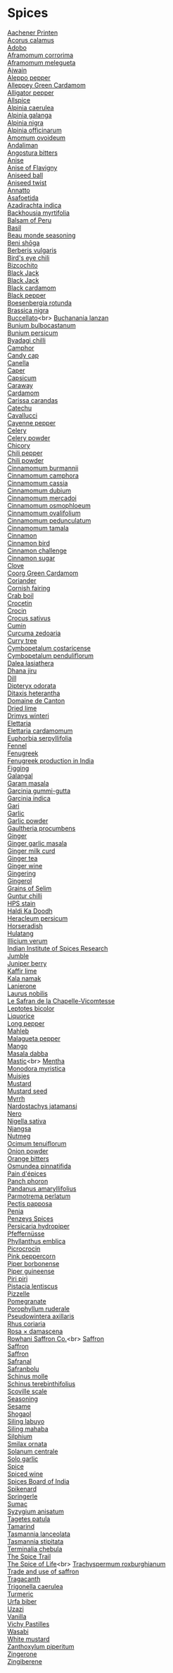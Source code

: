 # Spices
[Aachener Printen](https://en.wikipedia.org/wiki/Aachener_Printen)<br>
[Acorus calamus](https://en.wikipedia.org/wiki/Acorus_calamus)<br>
[Adobo](https://en.wikipedia.org/wiki/Adobo)<br>
[Aframomum corrorima](https://en.wikipedia.org/wiki/Aframomum_corrorima)<br>
[Aframomum melegueta](https://en.wikipedia.org/wiki/Aframomum_melegueta)<br>
[Ajwain](https://en.wikipedia.org/wiki/Ajwain)<br>
[Aleppo pepper](https://en.wikipedia.org/wiki/Aleppo_pepper)<br>
[Alleppey Green Cardamom](https://en.wikipedia.org/wiki/Alleppey_Green_Cardamom)<br>
[Alligator pepper](https://en.wikipedia.org/wiki/Alligator_pepper)<br>
[Allspice](https://en.wikipedia.org/wiki/Allspice)<br>
[Alpinia caerulea](https://en.wikipedia.org/wiki/Alpinia_caerulea)<br>
[Alpinia galanga](https://en.wikipedia.org/wiki/Alpinia_galanga)<br>
[Alpinia nigra](https://en.wikipedia.org/wiki/Alpinia_nigra)<br>
[Alpinia officinarum](https://en.wikipedia.org/wiki/Alpinia_officinarum)<br>
[Amomum ovoideum](https://en.wikipedia.org/wiki/Amomum_ovoideum)<br>
[Andaliman](https://en.wikipedia.org/wiki/Andaliman)<br>
[Angostura bitters](https://en.wikipedia.org/wiki/Angostura_bitters)<br>
[Anise](https://en.wikipedia.org/wiki/Anise)<br>
[Anise of Flavigny](https://en.wikipedia.org/wiki/Anise_of_Flavigny)<br>
[Aniseed ball](https://en.wikipedia.org/wiki/Aniseed_ball)<br>
[Aniseed twist](https://en.wikipedia.org/wiki/Aniseed_twist)<br>
[Annatto](https://en.wikipedia.org/wiki/Annatto)<br>
[Asafoetida](https://en.wikipedia.org/wiki/Asafoetida)<br>
[Azadirachta indica](https://en.wikipedia.org/wiki/Azadirachta_indica)<br>
[Backhousia myrtifolia](https://en.wikipedia.org/wiki/Backhousia_myrtifolia)<br>
[Balsam of Peru](https://en.wikipedia.org/wiki/Balsam_of_Peru)<br>
[Basil](https://en.wikipedia.org/wiki/Basil)<br>
[Beau monde seasoning](https://en.wikipedia.org/wiki/Beau_monde_seasoning)<br>
[Beni shōga](https://en.wikipedia.org/wiki/Beni_shōga)<br>
[Berberis vulgaris](https://en.wikipedia.org/wiki/Berberis_vulgaris)<br>
[Bird's eye chili](https://en.wikipedia.org/wiki/Bird's_eye_chili)<br>
[Bizcochito](https://en.wikipedia.org/wiki/Bizcochito)<br>
[Black Jack](https://en.wikipedia.org/wiki/Black_Jack_(confectionery))<br>
[Black Jack](https://en.wikipedia.org/wiki/Black_Jack_(gum))<br>
[Black cardamom](https://en.wikipedia.org/wiki/Black_cardamom)<br>
[Black pepper](https://en.wikipedia.org/wiki/Black_pepper)<br>
[Boesenbergia rotunda](https://en.wikipedia.org/wiki/Boesenbergia_rotunda)<br>
[Brassica nigra](https://en.wikipedia.org/wiki/Brassica_nigra)<br>
[Buccellato](https://en.wikipedia.org/wiki/Buccellato_(di_Lucca))<br>
[Buchanania lanzan](https://en.wikipedia.org/wiki/Buchanania_lanzan)<br>
[Bunium bulbocastanum](https://en.wikipedia.org/wiki/Bunium_bulbocastanum)<br>
[Bunium persicum](https://en.wikipedia.org/wiki/Bunium_persicum)<br>
[Byadagi chilli](https://en.wikipedia.org/wiki/Byadagi_chilli)<br>
[Camphor](https://en.wikipedia.org/wiki/Camphor)<br>
[Candy cap](https://en.wikipedia.org/wiki/Candy_cap)<br>
[Canella](https://en.wikipedia.org/wiki/Canella)<br>
[Caper](https://en.wikipedia.org/wiki/Caper)<br>
[Capsicum](https://en.wikipedia.org/wiki/Capsicum)<br>
[Caraway](https://en.wikipedia.org/wiki/Caraway)<br>
[Cardamom](https://en.wikipedia.org/wiki/Cardamom)<br>
[Carissa carandas](https://en.wikipedia.org/wiki/Carissa_carandas)<br>
[Catechu](https://en.wikipedia.org/wiki/Catechu)<br>
[Cavallucci](https://en.wikipedia.org/wiki/Cavallucci)<br>
[Cayenne pepper](https://en.wikipedia.org/wiki/Cayenne_pepper)<br>
[Celery](https://en.wikipedia.org/wiki/Celery)<br>
[Celery powder](https://en.wikipedia.org/wiki/Celery_powder)<br>
[Chicory](https://en.wikipedia.org/wiki/Chicory)<br>
[Chili pepper](https://en.wikipedia.org/wiki/Chili_pepper)<br>
[Chili powder](https://en.wikipedia.org/wiki/Chili_powder)<br>
[Cinnamomum burmannii](https://en.wikipedia.org/wiki/Cinnamomum_burmannii)<br>
[Cinnamomum camphora](https://en.wikipedia.org/wiki/Cinnamomum_camphora)<br>
[Cinnamomum cassia](https://en.wikipedia.org/wiki/Cinnamomum_cassia)<br>
[Cinnamomum dubium](https://en.wikipedia.org/wiki/Cinnamomum_dubium)<br>
[Cinnamomum mercadoi](https://en.wikipedia.org/wiki/Cinnamomum_mercadoi)<br>
[Cinnamomum osmophloeum](https://en.wikipedia.org/wiki/Cinnamomum_osmophloeum)<br>
[Cinnamomum ovalifolium](https://en.wikipedia.org/wiki/Cinnamomum_ovalifolium)<br>
[Cinnamomum pedunculatum](https://en.wikipedia.org/wiki/Cinnamomum_pedunculatum)<br>
[Cinnamomum tamala](https://en.wikipedia.org/wiki/Cinnamomum_tamala)<br>
[Cinnamon](https://en.wikipedia.org/wiki/Cinnamon)<br>
[Cinnamon bird](https://en.wikipedia.org/wiki/Cinnamon_bird)<br>
[Cinnamon challenge](https://en.wikipedia.org/wiki/Cinnamon_challenge)<br>
[Cinnamon sugar](https://en.wikipedia.org/wiki/Cinnamon_sugar)<br>
[Clove](https://en.wikipedia.org/wiki/Clove)<br>
[Coorg Green Cardamom](https://en.wikipedia.org/wiki/Coorg_Green_Cardamom)<br>
[Coriander](https://en.wikipedia.org/wiki/Coriander)<br>
[Cornish fairing](https://en.wikipedia.org/wiki/Cornish_fairing)<br>
[Crab boil](https://en.wikipedia.org/wiki/Crab_boil)<br>
[Crocetin](https://en.wikipedia.org/wiki/Crocetin)<br>
[Crocin](https://en.wikipedia.org/wiki/Crocin)<br>
[Crocus sativus](https://en.wikipedia.org/wiki/Crocus_sativus)<br>
[Cumin](https://en.wikipedia.org/wiki/Cumin)<br>
[Curcuma zedoaria](https://en.wikipedia.org/wiki/Curcuma_zedoaria)<br>
[Curry tree](https://en.wikipedia.org/wiki/Curry_tree)<br>
[Cymbopetalum costaricense](https://en.wikipedia.org/wiki/Cymbopetalum_costaricense)<br>
[Cymbopetalum penduliflorum](https://en.wikipedia.org/wiki/Cymbopetalum_penduliflorum)<br>
[Dalea lasiathera](https://en.wikipedia.org/wiki/Dalea_lasiathera)<br>
[Dhana jiru](https://en.wikipedia.org/wiki/Dhana_jiru)<br>
[Dill](https://en.wikipedia.org/wiki/Dill)<br>
[Dipteryx odorata](https://en.wikipedia.org/wiki/Dipteryx_odorata)<br>
[Ditaxis heterantha](https://en.wikipedia.org/wiki/Ditaxis_heterantha)<br>
[Domaine de Canton](https://en.wikipedia.org/wiki/Domaine_de_Canton_(liqueur))<br>
[Dried lime](https://en.wikipedia.org/wiki/Dried_lime)<br>
[Drimys winteri](https://en.wikipedia.org/wiki/Drimys_winteri)<br>
[Elettaria](https://en.wikipedia.org/wiki/Elettaria)<br>
[Elettaria cardamomum](https://en.wikipedia.org/wiki/Elettaria_cardamomum)<br>
[Euphorbia serpyllifolia](https://en.wikipedia.org/wiki/Euphorbia_serpyllifolia)<br>
[Fennel](https://en.wikipedia.org/wiki/Fennel)<br>
[Fenugreek](https://en.wikipedia.org/wiki/Fenugreek)<br>
[Fenugreek production in India](https://en.wikipedia.org/wiki/Fenugreek_production_in_India)<br>
[Figging](https://en.wikipedia.org/wiki/Figging)<br>
[Galangal](https://en.wikipedia.org/wiki/Galangal)<br>
[Garam masala](https://en.wikipedia.org/wiki/Garam_masala)<br>
[Garcinia gummi-gutta](https://en.wikipedia.org/wiki/Garcinia_gummi-gutta)<br>
[Garcinia indica](https://en.wikipedia.org/wiki/Garcinia_indica)<br>
[Gari](https://en.wikipedia.org/wiki/Gari_(ginger))<br>
[Garlic](https://en.wikipedia.org/wiki/Garlic)<br>
[Garlic powder](https://en.wikipedia.org/wiki/Garlic_powder)<br>
[Gaultheria procumbens](https://en.wikipedia.org/wiki/Gaultheria_procumbens)<br>
[Ginger](https://en.wikipedia.org/wiki/Ginger)<br>
[Ginger garlic masala](https://en.wikipedia.org/wiki/Ginger_garlic_masala)<br>
[Ginger milk curd](https://en.wikipedia.org/wiki/Ginger_milk_curd)<br>
[Ginger tea](https://en.wikipedia.org/wiki/Ginger_tea)<br>
[Ginger wine](https://en.wikipedia.org/wiki/Ginger_wine)<br>
[Gingering](https://en.wikipedia.org/wiki/Gingering)<br>
[Gingerol](https://en.wikipedia.org/wiki/Gingerol)<br>
[Grains of Selim](https://en.wikipedia.org/wiki/Grains_of_Selim)<br>
[Guntur chilli](https://en.wikipedia.org/wiki/Guntur_chilli)<br>
[HPS stain](https://en.wikipedia.org/wiki/HPS_stain)<br>
[Haldi Ka Doodh](https://en.wikipedia.org/wiki/Haldi_Ka_Doodh)<br>
[Heracleum persicum](https://en.wikipedia.org/wiki/Heracleum_persicum)<br>
[Horseradish](https://en.wikipedia.org/wiki/Horseradish)<br>
[Hulatang](https://en.wikipedia.org/wiki/Hulatang)<br>
[Illicium verum](https://en.wikipedia.org/wiki/Illicium_verum)<br>
[Indian Institute of Spices Research](https://en.wikipedia.org/wiki/Indian_Institute_of_Spices_Research)<br>
[Jumble](https://en.wikipedia.org/wiki/Jumble_(cookie))<br>
[Juniper berry](https://en.wikipedia.org/wiki/Juniper_berry)<br>
[Kaffir lime](https://en.wikipedia.org/wiki/Kaffir_lime)<br>
[Kala namak](https://en.wikipedia.org/wiki/Kala_namak)<br>
[Lanierone](https://en.wikipedia.org/wiki/Lanierone)<br>
[Laurus nobilis](https://en.wikipedia.org/wiki/Laurus_nobilis)<br>
[Le Safran de la Chapelle-Vicomtesse](https://en.wikipedia.org/wiki/Le_Safran_de_la_Chapelle-Vicomtesse)<br>
[Leptotes bicolor](https://en.wikipedia.org/wiki/Leptotes_bicolor)<br>
[Liquorice](https://en.wikipedia.org/wiki/Liquorice)<br>
[Long pepper](https://en.wikipedia.org/wiki/Long_pepper)<br>
[Mahleb](https://en.wikipedia.org/wiki/Mahleb)<br>
[Malagueta pepper](https://en.wikipedia.org/wiki/Malagueta_pepper)<br>
[Mango](https://en.wikipedia.org/wiki/Mango)<br>
[Masala dabba](https://en.wikipedia.org/wiki/Masala_dabba)<br>
[Mastic](https://en.wikipedia.org/wiki/Mastic_(plant_resin))<br>
[Mentha](https://en.wikipedia.org/wiki/Mentha)<br>
[Monodora myristica](https://en.wikipedia.org/wiki/Monodora_myristica)<br>
[Muisjes](https://en.wikipedia.org/wiki/Muisjes)<br>
[Mustard](https://en.wikipedia.org/wiki/Mustard_(condiment))<br>
[Mustard seed](https://en.wikipedia.org/wiki/Mustard_seed)<br>
[Myrrh](https://en.wikipedia.org/wiki/Myrrh)<br>
[Nardostachys jatamansi](https://en.wikipedia.org/wiki/Nardostachys_jatamansi)<br>
[Nero](https://en.wikipedia.org/wiki/Nero_(confectionery))<br>
[Nigella sativa](https://en.wikipedia.org/wiki/Nigella_sativa)<br>
[Njangsa](https://en.wikipedia.org/wiki/Njangsa)<br>
[Nutmeg](https://en.wikipedia.org/wiki/Nutmeg)<br>
[Ocimum tenuiflorum](https://en.wikipedia.org/wiki/Ocimum_tenuiflorum)<br>
[Onion powder](https://en.wikipedia.org/wiki/Onion_powder)<br>
[Orange bitters](https://en.wikipedia.org/wiki/Orange_bitters)<br>
[Osmundea pinnatifida](https://en.wikipedia.org/wiki/Osmundea_pinnatifida)<br>
[Pain d'épices](https://en.wikipedia.org/wiki/Pain_d'épices)<br>
[Panch phoron](https://en.wikipedia.org/wiki/Panch_phoron)<br>
[Pandanus amaryllifolius](https://en.wikipedia.org/wiki/Pandanus_amaryllifolius)<br>
[Parmotrema perlatum](https://en.wikipedia.org/wiki/Parmotrema_perlatum)<br>
[Pectis papposa](https://en.wikipedia.org/wiki/Pectis_papposa)<br>
[Penia](https://en.wikipedia.org/wiki/Penia_(bread))<br>
[Penzeys Spices](https://en.wikipedia.org/wiki/Penzeys_Spices)<br>
[Persicaria hydropiper](https://en.wikipedia.org/wiki/Persicaria_hydropiper)<br>
[Pfeffernüsse](https://en.wikipedia.org/wiki/Pfeffernüsse)<br>
[Phyllanthus emblica](https://en.wikipedia.org/wiki/Phyllanthus_emblica)<br>
[Picrocrocin](https://en.wikipedia.org/wiki/Picrocrocin)<br>
[Pink peppercorn](https://en.wikipedia.org/wiki/Pink_peppercorn)<br>
[Piper borbonense](https://en.wikipedia.org/wiki/Piper_borbonense)<br>
[Piper guineense](https://en.wikipedia.org/wiki/Piper_guineense)<br>
[Piri piri](https://en.wikipedia.org/wiki/Piri_piri)<br>
[Pistacia lentiscus](https://en.wikipedia.org/wiki/Pistacia_lentiscus)<br>
[Pizzelle](https://en.wikipedia.org/wiki/Pizzelle)<br>
[Pomegranate](https://en.wikipedia.org/wiki/Pomegranate)<br>
[Porophyllum ruderale](https://en.wikipedia.org/wiki/Porophyllum_ruderale)<br>
[Pseudowintera axillaris](https://en.wikipedia.org/wiki/Pseudowintera_axillaris)<br>
[Rhus coriaria](https://en.wikipedia.org/wiki/Rhus_coriaria)<br>
[Rosa × damascena](https://en.wikipedia.org/wiki/Rosa_×_damascena)<br>
[Rowhani Saffron Co.](https://en.wikipedia.org/wiki/Rowhani_Saffron_Co.)<br>
[Saffron](https://en.wikipedia.org/wiki/Saffron)<br>
[Saffron](https://en.wikipedia.org/wiki/Saffron_(trade))<br>
[Saffron](https://en.wikipedia.org/wiki/Saffron_(use))<br>
[Safranal](https://en.wikipedia.org/wiki/Safranal)<br>
[Safranbolu](https://en.wikipedia.org/wiki/Safranbolu)<br>
[Schinus molle](https://en.wikipedia.org/wiki/Schinus_molle)<br>
[Schinus terebinthifolius](https://en.wikipedia.org/wiki/Schinus_terebinthifolius)<br>
[Scoville scale](https://en.wikipedia.org/wiki/Scoville_scale)<br>
[Seasoning](https://en.wikipedia.org/wiki/Seasoning)<br>
[Sesame](https://en.wikipedia.org/wiki/Sesame)<br>
[Shogaol](https://en.wikipedia.org/wiki/Shogaol)<br>
[Siling labuyo](https://en.wikipedia.org/wiki/Siling_labuyo)<br>
[Siling mahaba](https://en.wikipedia.org/wiki/Siling_mahaba)<br>
[Silphium](https://en.wikipedia.org/wiki/Silphium)<br>
[Smilax ornata](https://en.wikipedia.org/wiki/Smilax_ornata)<br>
[Solanum centrale](https://en.wikipedia.org/wiki/Solanum_centrale)<br>
[Solo garlic](https://en.wikipedia.org/wiki/Solo_garlic)<br>
[Spice](https://en.wikipedia.org/wiki/Spice)<br>
[Spiced wine](https://en.wikipedia.org/wiki/Spiced_wine)<br>
[Spices Board of India](https://en.wikipedia.org/wiki/Spices_Board_of_India)<br>
[Spikenard](https://en.wikipedia.org/wiki/Spikenard)<br>
[Springerle](https://en.wikipedia.org/wiki/Springerle)<br>
[Sumac](https://en.wikipedia.org/wiki/Sumac)<br>
[Syzygium anisatum](https://en.wikipedia.org/wiki/Syzygium_anisatum)<br>
[Tagetes patula](https://en.wikipedia.org/wiki/Tagetes_patula)<br>
[Tamarind](https://en.wikipedia.org/wiki/Tamarind)<br>
[Tasmannia lanceolata](https://en.wikipedia.org/wiki/Tasmannia_lanceolata)<br>
[Tasmannia stipitata](https://en.wikipedia.org/wiki/Tasmannia_stipitata)<br>
[Terminalia chebula](https://en.wikipedia.org/wiki/Terminalia_chebula)<br>
[The Spice Trail](https://en.wikipedia.org/wiki/The_Spice_Trail)<br>
[The Spice of Life](https://en.wikipedia.org/wiki/The_Spice_of_Life_(BBC_TV_series))<br>
[Trachyspermum roxburghianum](https://en.wikipedia.org/wiki/Trachyspermum_roxburghianum)<br>
[Trade and use of saffron](https://en.wikipedia.org/wiki/Trade_and_use_of_saffron)<br>
[Tragacanth](https://en.wikipedia.org/wiki/Tragacanth)<br>
[Trigonella caerulea](https://en.wikipedia.org/wiki/Trigonella_caerulea)<br>
[Turmeric](https://en.wikipedia.org/wiki/Turmeric)<br>
[Urfa biber](https://en.wikipedia.org/wiki/Urfa_biber)<br>
[Uzazi](https://en.wikipedia.org/wiki/Uzazi)<br>
[Vanilla](https://en.wikipedia.org/wiki/Vanilla)<br>
[Vichy Pastilles](https://en.wikipedia.org/wiki/Vichy_Pastilles)<br>
[Wasabi](https://en.wikipedia.org/wiki/Wasabi)<br>
[White mustard](https://en.wikipedia.org/wiki/White_mustard)<br>
[Zanthoxylum piperitum](https://en.wikipedia.org/wiki/Zanthoxylum_piperitum)<br>
[Zingerone](https://en.wikipedia.org/wiki/Zingerone)<br>
[Zingiberene](https://en.wikipedia.org/wiki/Zingiberene)<br>
